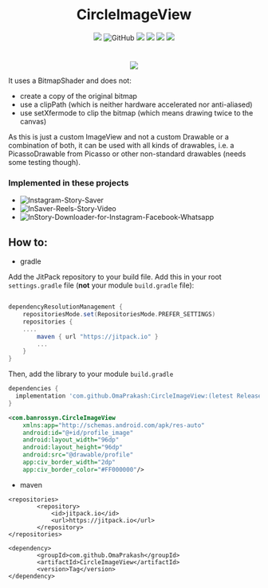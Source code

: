 

<p align="center">
  <h1 align="center">CircleImageView</h1>
</p>

<div align="center">
	
[![](https://jitpack.io/v/OmaPrakash/CircleImageView.svg)](https://jitpack.io/#OmaPrakash/CircleImageView)
![GitHub](https://img.shields.io/github/license/OmaPrakash/CircleImageView)
<a href="https://t.me/banrossyn" target="_blank"><img src="https://img.shields.io/badge/Telegram-%40banrossyn-28a8ea"></a>
<a href="https://wa.me/+919694260426/" target="_blank"><img src="https://img.shields.io/badge/whatsapp-%40+919694260426-28a8ea"></a>
<a href="https://www.linkedin.com/in/banrossyn/" target="_blank"><img src="https://img.shields.io/badge/LinkedIn-banrossyn-informational"></a>
<a href="mailto:banrossyn@gmail.com"><img src="https://img.shields.io/badge/Email-banrossyn%40gmail.com-blue"></a>

</div>

# 


<p align="center">
    <a >
     <img src="https://user-images.githubusercontent.com/97843190/189529088-cd55a081-3b80-4614-a41b-dd424b70c565.png"/>
    </a>
  </p>

It uses a BitmapShader and does not:

- create a copy of the original bitmap
- use a clipPath (which is neither hardware accelerated nor anti-aliased)
- use setXfermode to clip the bitmap (which means drawing twice to the canvas)

As this is just a custom ImageView and not a custom Drawable or a combination of both, it can be used with all kinds of drawables, i.e. a PicassoDrawable from Picasso or other non-standard drawables (needs some testing though).

### Implemented in these projects
- ![Instagram-Story-Saver](https://github.com/BanRossyn/Instagram-Story-Saver)
- ![InSaver-Reels-Story-Video](https://github.com/BanRossyn/InSaver-Reels-Story-Video)
- ![InStory-Downloader-for-Instagram-Facebook-Whatsapp](https://github.com/BanRossyn/InStory-Downloader-for-Instagram-Facebook-Whatsapp)

## How to:
- gradle

Add the JitPack repository to your build file.
Add this in your root `settings.gradle` file (**not** your module `build.gradle` file):

```gradle

dependencyResolutionManagement {
    repositoriesMode.set(RepositoriesMode.PREFER_SETTINGS)
    repositories {
    ....
        maven { url "https://jitpack.io" }
        ...
    }
}
```

Then, add the library to your module `build.gradle`

```gradle
dependencies {
  implementation 'com.github.OmaPrakash:CircleImageView:(letest Release)'
}
```


```xml
<com.banrossyn.CircleImageView
    xmlns:app="http://schemas.android.com/apk/res-auto"
    android:id="@+id/profile_image"
    android:layout_width="96dp"
    android:layout_height="96dp"
    android:src="@drawable/profile"
    app:civ_border_width="2dp"
    app:civ_border_color="#FF000000"/>
```
- maven

```
<repositories>
		<repository>
		    <id>jitpack.io</id>
		    <url>https://jitpack.io</url>
		</repository>
</repositories>

```

```
<dependency>
	    <groupId>com.github.OmaPrakash</groupId>
	    <artifactId>CircleImageView</artifactId>
	    <version>Tag</version>
</dependency>
```




